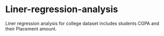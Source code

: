 # Liner-regression-analysis
Liner regression analysis for college dataset includes students CGPA and their Placement amount.
